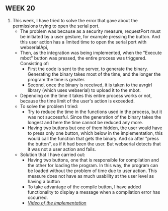 ## WEEK 20

1. This week, I have tried to solve the error that gave about the permissions trying to open the serial port.     
    - The problem was because as a security measure, requestPort must be initiated by a user gesture, for example pressing the button. And this user action has a limited time to open the serial port with webserialApi,        
    - Then, as the integration was being implemented, when the "Execute mbot" button was pressed, the entire process was triggered. Consisting of:   
        * First the code is sent to the server, to generate the binary. Generating the binary takes most of the time, and the longer the program the time is greater.   
        * Second, once the binary is received, it is taken to the avrgirl library (which uses webserial) to upload it to the mbot.   
    - Depending on the time it takes this entire process works or not, because the time limit of the user's action is exceeded.   
    - To solve the problem I tried:  
        * Try to reduce the time in the functions used in the process, but it was not successful. Since the generation of the binary takes the longest and here the time cannot be reduced any more.   
        * Having two buttons but one of them hidden, the user would have to press only one button, which below in the implementation, this would call the function that gets the binary. And so after "press the button", as if it had been the user. But webserial detects that it was not a user action and fails.   
    - Solution that I have carried out:
        * Having two buttons, one that is responsible for compilation and the other for loading the program. In this way, the program can be loaded without the problem of time due to user action. This measure does not have as much usability at the user level as having a button
        * To take advantage of the compile button, I have added functionality to display a message when a compilation error has occurred.   
        * [*Video of the implementation*](https://youtu.be/90A-qVCeAag)